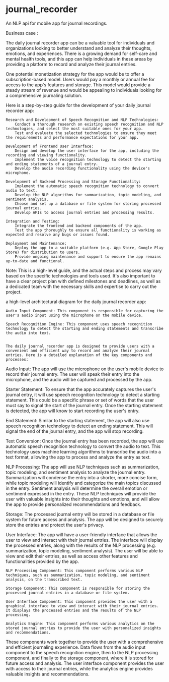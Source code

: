 # journal_recorder
An NLP api for mobile app for journal recordings.


Business case :

The daily journal recorder app can be a valuable tool for individuals and organizations looking to better understand and analyze their thoughts, emotions, and experiences. There is a growing demand for self-care and mental health tools, and this app can help individuals in these areas by providing a platform to record and analyze their journal entries.

One potential monetization strategy for the app would be to offer a subscription-based model. Users would pay a monthly or annual fee for access to the app's features and storage. This model would provide a steady stream of revenue and would be appealing to individuals looking for a comprehensive journaling solution.

Here is a step-by-step guide for the development of your daily journal recorder app:

    Research and Development of Speech Recognition and NLP Technologies:
        Conduct a thorough research on existing speech recognition and NLP technologies, and select the most suitable ones for your app.
        Test and evaluate the selected technologies to ensure they meet the requirements and performance expectations for your app.

    Development of Frontend User Interface:
        Design and develop the user interface for the app, including the recording and viewing functionality.
        Implement the voice recognition technology to detect the starting and ending statements of a journal entry.
        Develop the audio recording functionality using the device's microphone.

    Development of Backend Processing and Storage Functionality:
        Implement the automatic speech recognition technology to convert audio to text.
        Develop the NLP algorithms for summarization, topic modeling, and sentiment analysis.
        Choose and set up a database or file system for storing processed journal entries.
        Develop APIs to access journal entries and processing results.

    Integration and Testing:
        Integrate the frontend and backend components of the app.
        Test the app thoroughly to ensure all functionality is working as expected and resolve any bugs or issues found.

    Deployment and Maintenance:
        Deploy the app to a suitable platform (e.g. App Store, Google Play Store) for distribution to users.
        Provide ongoing maintenance and support to ensure the app remains up-to-date and functional.

Note: This is a high-level guide, and the actual steps and process may vary based on the specific technologies and tools used. It's also important to have a clear project plan with defined milestones and deadlines, as well as a dedicated team with the necessary skills and expertise to carry out the project.


 a high-level architectural diagram for the daily journal recorder app:

    Audio Input Component: This component is responsible for capturing the user's audio input using the microphone on the mobile device.

    Speech Recognition Engine: This component uses speech recognition technology to detect the starting and ending statements and transcribe the audio into text.
    
    
    The daily journal recorder app is designed to provide users with a convenient and efficient way to record and analyze their journal entries. Here is a detailed explanation of the key components and processes:

Audio Input:
The app will use the microphone on the user's mobile device to record their journal entry. The user will speak their entry into the microphone, and the audio will be captured and processed by the app.

Starter Statement:
To ensure that the app accurately captures the user's journal entry, it will use speech recognition technology to detect a starting statement. This could be a specific phrase or set of words that the user must say to signal the start of the journal entry. Once the starting statement is detected, the app will know to start recording the user's entry.

End Statement:
Similar to the starting statement, the app will also use speech recognition technology to detect an ending statement. This will signal the end of the journal entry, and the app will stop recording.

Text Conversion:
Once the journal entry has been recorded, the app will use automatic speech recognition technology to convert the audio to text. This technology uses machine learning algorithms to transcribe the audio into a text format, allowing the app to process and analyze the entry as text.

NLP Processing:
The app will use NLP techniques such as summarization, topic modeling, and sentiment analysis to analyze the journal entry. Summarization will condense the entry into a shorter, more concise form, while topic modeling will identify and categorize the main topics discussed in the entry. Sentiment analysis will determine the overall emotion or sentiment expressed in the entry. These NLP techniques will provide the user with valuable insights into their thoughts and emotions, and will allow the app to provide personalized recommendations and feedback.

Storage:
The processed journal entry will be stored in a database or file system for future access and analysis. The app will be designed to securely store the entries and protect the user's privacy.

User Interface:
The app will have a user-friendly interface that allows the user to view and interact with their journal entries. The interface will display the processed entries, along with the results of the NLP processing (e.g. summarization, topic modeling, sentiment analysis). The user will be able to view and edit their entries, as well as access other features and functionalities provided by the app.

    NLP Processing Component: This component performs various NLP techniques, such as summarization, topic modeling, and sentiment analysis, on the transcribed text.

    Storage Component: This component is responsible for storing the processed journal entries in a database or file system.

    User Interface Component: This component provides the user with a graphical interface to view and interact with their journal entries. It displays the processed entries and the results of the NLP processing.

    Analytics Engine: This component performs various analytics on the stored journal entries to provide the user with personalized insights and recommendations.

These components work together to provide the user with a comprehensive and efficient journaling experience. Data flows from the audio input component to the speech recognition engine, then to the NLP processing component, and finally to the storage component, where it is stored for future access and analysis. The user interface component provides the user with access to their journal entries, while the analytics engine provides valuable insights and recommendations.

